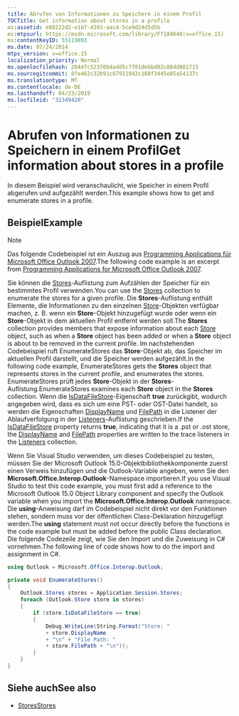 ```yaml
---
title: Abrufen von Informationen zu Speichern in einem Profil
TOCTitle: Get information about stores in a profile
ms:assetid: e88222d2-e1b7-4393-aac4-5ce9d24d5d5b
ms:mtpsurl: https://msdn.microsoft.com/library/Ff184648(v=office.15)
ms:contentKeyID: 55119893
ms.date: 07/24/2014
mtps_version: v=office.15
localization_priority: Normal
ms.openlocfilehash: 2044fc52370bdadd5c7f01debbd02c88dd881715
ms.sourcegitcommit: 8fe462c32b91c87911942c188f3445e85a54137c
ms.translationtype: MT
ms.contentlocale: de-DE
ms.lasthandoff: 04/23/2019
ms.locfileid: "32349420"
---
```

# <a name="get-information-about-stores-in-a-profile"></a><span data-ttu-id="fdccf-102">Abrufen von Informationen zu Speichern in einem Profil</span><span class="sxs-lookup"><span data-stu-id="fdccf-102">Get information about stores in a profile</span></span>

<span data-ttu-id="fdccf-103">In diesem Beispiel wird veranschaulicht, wie Speicher in einem Profil abgerufen und aufgezählt werden.</span><span class="sxs-lookup"><span data-stu-id="fdccf-103">This example shows how to get and enumerate stores in a profile.</span></span>

## <a name="example"></a><span data-ttu-id="fdccf-104">Beispiel</span><span class="sxs-lookup"><span data-stu-id="fdccf-104">Example</span></span>

> [!NOTE] 
> <span data-ttu-id="fdccf-105">Das folgende Codebeispiel ist ein Auszug aus [Programming Applications für Microsoft Office Outlook 2007](https://www.amazon.com/gp/product/0735622493?ie=UTF8&tag=msmsdn-20&linkCode=as2&camp=1789&creative=9325&creativeASIN=0735622493).</span><span class="sxs-lookup"><span data-stu-id="fdccf-105">The following code example is an excerpt from [Programming Applications for Microsoft Office Outlook 2007](https://www.amazon.com/gp/product/0735622493?ie=UTF8&tag=msmsdn-20&linkCode=as2&camp=1789&creative=9325&creativeASIN=0735622493).</span></span>

<span data-ttu-id="fdccf-106">Sie können die [Stores](https://msdn.microsoft.com/library/bb622944\(v=office.15\))-Auflistung zum Aufzählen der Speicher für ein bestimmtes Profil verwenden.</span><span class="sxs-lookup"><span data-stu-id="fdccf-106">You can use the [Stores](https://msdn.microsoft.com/library/bb622944\(v=office.15\)) collection to enumerate the stores for a given profile.</span></span> <span data-ttu-id="fdccf-107">Die **Stores**-Auflistung enthält Elemente, die Informationen zu den einzelnen [Store](https://msdn.microsoft.com/library/bb609139\(v=office.15\))-Objekten verfügbar machen, z. B. wenn ein **Store**-Objekt hinzugefügt wurde oder wenn ein **Store**-Objekt in dem aktuellen Profil entfernt werden soll.</span><span class="sxs-lookup"><span data-stu-id="fdccf-107">The **Stores** collection provides members that expose information about each [Store](https://msdn.microsoft.com/library/bb609139\(v=office.15\)) object, such as when a **Store** object has been added or when a **Store** object is about to be removed in the current profile.</span></span> <span data-ttu-id="fdccf-108">Im nachstehenden Codebeispiel ruft EnumerateStores das **Store**-Objekt ab, das Speicher im aktuellen Profil darstellt, und die Speicher werden aufgezählt.</span><span class="sxs-lookup"><span data-stu-id="fdccf-108">In the following code example, EnumerateStores gets the **Stores** object that represents stores in the current profile, and enumerates the stores.</span></span> <span data-ttu-id="fdccf-109">EnumerateStores prüft jedes **Store**-Objekt in der **Stores**-Auflistung.</span><span class="sxs-lookup"><span data-stu-id="fdccf-109">EnumerateStores examines each **Store** object in the **Stores** collection.</span></span> <span data-ttu-id="fdccf-110">Wenn die [IsDataFileStore](https://msdn.microsoft.com/library/bb624116\(v=office.15\))-Eigenschaft **true** zurückgibt, wodurch angegeben wird, dass es sich um eine PST- oder OST-Datei handelt, so werden die Eigenschaften [DisplayName](https://msdn.microsoft.com/library/bb612209\(v=office.15\)) und [FilePath](https://msdn.microsoft.com/library/bb646113\(v=office.15\)) in die Listener der Ablaufverfolgung in der [Listeners](https://msdn.microsoft.com/library/system.diagnostics.debug.listeners.aspx)-Auflistung geschrieben.</span><span class="sxs-lookup"><span data-stu-id="fdccf-110">If the [IsDataFileStore](https://msdn.microsoft.com/library/bb624116\(v=office.15\)) property returns **true**, indicating that it is a .pst or .ost store, the [DisplayName](https://msdn.microsoft.com/library/bb612209\(v=office.15\)) and [FilePath](https://msdn.microsoft.com/library/bb646113\(v=office.15\)) properties are written to the trace listeners in the [Listeners](https://msdn.microsoft.com/library/system.diagnostics.debug.listeners.aspx) collection.</span></span>

<span data-ttu-id="fdccf-111">Wenn Sie Visual Studio verwenden, um dieses Codebeispiel zu testen, müssen Sie der Microsoft Outlook 15.0-Objektbibliothekkomponente zuerst einen Verweis hinzufügen und die Outlook-Variable angeben, wenn Sie den **Microsoft.Office.Interop.Outlook**-Namespace importieren.</span><span class="sxs-lookup"><span data-stu-id="fdccf-111">If you use Visual Studio to test this code example, you must first add a reference to the Microsoft Outlook 15.0 Object Library component and specify the Outlook variable when you import the **Microsoft.Office.Interop.Outlook** namespace.</span></span> <span data-ttu-id="fdccf-112">Die **using**-Anweisung darf im Codebeispiel nicht direkt vor den Funktionen stehen, sondern muss vor der öffentlichen Class-Deklaration hinzugefügt werden.</span><span class="sxs-lookup"><span data-stu-id="fdccf-112">The **using** statement must not occur directly before the functions in the code example but must be added before the public Class declaration.</span></span> <span data-ttu-id="fdccf-113">Die folgende Codezeile zeigt, wie Sie den Import und die Zuweisung in C\# vornehmen.</span><span class="sxs-lookup"><span data-stu-id="fdccf-113">The following line of code shows how to do the import and assignment in C\#.</span></span>

```csharp
using Outlook = Microsoft.Office.Interop.Outlook;
```


```csharp
private void EnumerateStores()
{
    Outlook.Stores stores = Application.Session.Stores;
    foreach (Outlook.Store store in stores)
    {
        if (store.IsDataFileStore == true)
        {
            Debug.WriteLine(String.Format("Store: "
            + store.DisplayName
            + "\n" + "File Path: "
            + store.FilePath + "\n"));
        }
    }
}
```

## <a name="see-also"></a><span data-ttu-id="fdccf-114">Siehe auch</span><span class="sxs-lookup"><span data-stu-id="fdccf-114">See also</span></span>

- [<span data-ttu-id="fdccf-115">Stores</span><span class="sxs-lookup"><span data-stu-id="fdccf-115">Stores</span></span>](stores.md)

